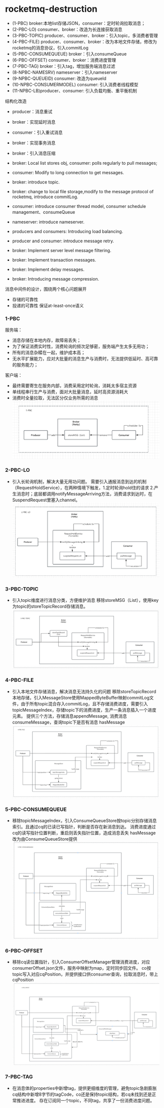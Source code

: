 # rocketmq-destruction
- (1-PBC) broker:本地list存储JSON，consumer：定时轮询拉取消息；
- (2-PBC-LO) consumer、broker：改造为长连接获取消息
- (3-PBC-TOPIC) producer、consumer、broker：引入topic，多消费者管理
- (4-PBC-FILE) producer、consumer、broker：改为本地文件存储，修改为rocketmq的消息协议，引入commitLog
- (5-PBC-CONSUMEQUEUE) broker：引入consumeQueue
- (6-PBC-OFFSET) consumer、broker：消费进度管理
- (7-PBC-TAG) broker：引入tag，增加服务端消息过滤
- (8-NPBC-NAMESRV) nameserver：引入nameserver
- (9-NPBC-QUEUEID) consumer: 改造为queueId
- (10-NPBC-CONSUMERMODEL) consumer: 引入消费者线程模型
- (11-NPBC-LB)producer、consumer: 引入负载均衡、重平衡机制

结构化改造
- producer：消息重试
- broker：实现延时消息
- consumer：引入重试消息
- broker：实现事务消息
- broker：引入消息压缩

- broker: Local list stores obj, consumer: polls regularly to pull messages;
- consumer: Modify to long connection to get messages.
- broker: introduce topic. 
- broker: change to local file storage,modify to the message protocol of rocketmq, introduce commitLog.
- consumer: introduce consumer thread model, consumer schedule management、consumeQueue
- nameserver: introduce nameserver.
- producers and consumers: Introducing load balancing.
- producer and consumer: introduce message retry.
- broker: Implement server level message filtering.
- broker: Implement transaction messages.
- broker: Implement delay messages.
- broker: Introducing message compression.

消息中间件的设计，围绕两个核心问题展开
- 存储的可靠性
- 投递的可靠性
保证at-least-once语义

### 1-PBC
服务端：
- 消息存储在本地内存，故障易丢失；
- 为了保证消费实时性，消费轮询的频次足够密，服务端产生太多无用功；
- 所有的消息杂糅在一起，维护成本高；
- 无水平扩展能力，应对大批量的消息生产与消费时，无法提供低延时、高可靠的服务能力；

客户端：
- 最终需要寄生在服务内部，消费采用定时轮询，消耗太多宿主资源
- 单线程串行生产与消费，面对大批量消息，延时高资源消耗大
- 消费时全量拉取，无法区分仅业务所需的消息
![img.png](doc/evolution/evo_01.png)

### 2-PBC-LO
- 引入长轮询机制，解决大量无用功问题。
需要引入通报消息到达的机制（RequestHoldService），在两种情境下触发，1.定时轮询hold住的请求 2.产生消息时；底层都调用notifyMessageArriving方法，消费请求到达时，在SuspendRequest里塞入channel。
![img.png](doc/evolution/evo_02.png)

### 3-PBC-TOPIC
- 引入topic维度进行消息分类，方便维护消息
移除storeMSG（List），使用key为topic的storeTopicRecord存储消息。
![img.png](doc/evolution/evo_03.png)

### 4-PBC-FILE
- 引入本地文件存储消息，解决消息无法持久化的问题
移除storeTopicRecord本地存储，引入MessageStore使用MappedByteBuffer映射commitLog文件，由于所有topic混合存入commitLog，且不存储消费进度，需要引入topicMessageIndex，存储topic下的消费进度，生产一条消息插入一个进度元素。
提供三个方法，存储消息appendMessage, 消费消息consumeMessage，查询topic下是否有消息 hasMessage
![img.png](doc/evolution/evo_04.png)

### 5-PBC-CONSUMEQUEUE
- 移除topicMessageIndex，引入ConsumeQueueStore按topic分别存储消息索引。且通过cq的已读已写指针，判断是否存在新消息到达。
消费进度通过cq的读写指针位置判断，重启则丢失指针位置，造成消息丢失
hasMessage改为由ConsumeQueueStore提供
![img.png](doc/evolution/evo_05.png)

### 6-PBC-OFFSET
- 移除cq读位置指针，引入ConsumerOffsetManager管理消费进度，对应consumerOffset.json文件，服务中映射为map，定时同步回文件。
co按topic写入对应cqPosition，并提供接口供consumer查询，拉取消息时，带上cqPosition
![img.png](doc/evolution/evo_06.png)

### 7-PBC-TAG
- 在消息体的properties中新增tag，提供更细维度的管理，避免topic急剧膨胀
cq结构中新增8字节的tagCode，co还是保持topic结构，若cq未找到还是正常推进进度。
存在订阅同一个topic，不同tag，共享了一份消费进度问题。


